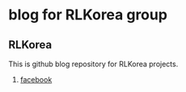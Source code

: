 # blog for RLKorea group
## RLKorea
This is github blog repository for RLKorea projects.
1. [facebook](https://www.facebook.com/groups/ReinforcementLearningKR/)
